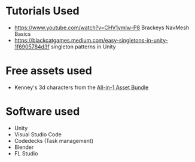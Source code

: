 # Tutorials Used
- https://www.youtube.com/watch?v=CHV1ymlw-P8 Brackeys NavMesh Basics
- https://blackcatgames.medium.com/easy-singletons-in-unity-1f6905784d3f singleton patterns in Unity

# Free assets used
- Kenney's 3d characters from the [All-in-1 Asset Bundle](https://kenney.itch.io/kenney-game-assets)

# Software used
- Unity 
- Visual Studio Code
- Codedecks (Task management)
- Blender
- FL Studio
